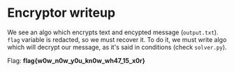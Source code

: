# Encryptor writeup
We see an algo which encrypts text and encypted message (`output.txt`). `flag` variable is redacted, so we must recover it. To do it, we must write algo which will decrypt our message, as it's said in conditions (check `solver.py`).

Flag: **flag{w0w_n0w_y0u_kn0w_wh47_15_x0r}**

